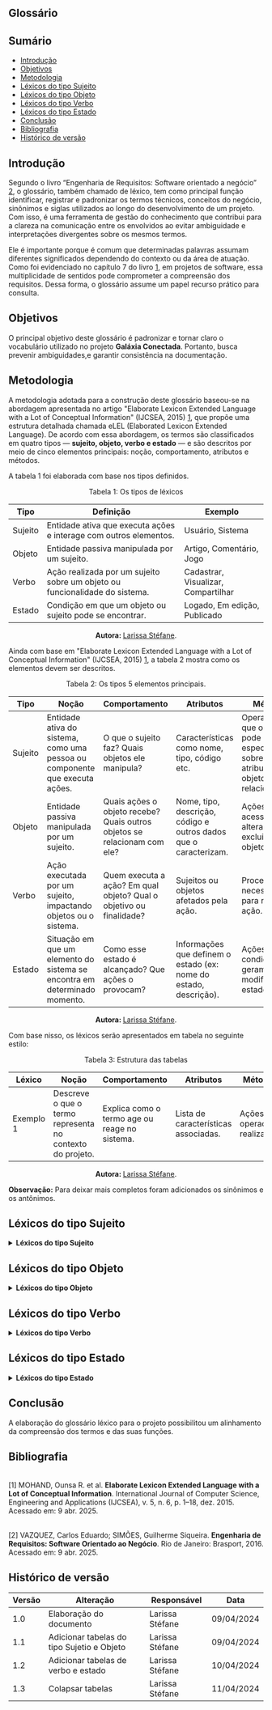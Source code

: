 ## Glossário

## Sumário

- [Introdução](#Introdução)
- [Objetivos](#Objetivos)
- [Metodologia](#Metodologia)
- [Léxicos do tipo Sujeito](#Léxicos-do-tipo-Sujeito)
- [Léxicos do tipo Objeto](#Léxicos-do-tipo-Objeto)
- [Léxicos do tipo Verbo](#Léxicos-do-tipo-Verbo)
- [Léxicos do tipo Estado](#Léxicos-do-tipo-Estado)
- [Conclusão](#Conclusão)
- [Bibliografia](#Bibliografia)
- [Histórico de versão](#Histórico-de-versão)

## Introdução

Segundo o livro “Engenharia de Requisitos: Software orientado a negócio” [2](#ref2), o glossário, também chamado de léxico, tem como principal função identificar, registrar e padronizar os termos técnicos, conceitos do negócio, sinônimos e siglas utilizados ao longo do desenvolvimento de um projeto. Com isso, é uma ferramenta de gestão do conhecimento que contribui para a clareza na comunicação entre os envolvidos ao evitar  ambiguidade e interpretações divergentes sobre os mesmos termos.

Ele é importante porque é comum que determinadas palavras assumam diferentes significados dependendo do contexto ou da área de atuação. Como foi evidenciado no capítulo 7 do livro  [1](#ref1), em projetos de software, essa multiplicidade de sentidos pode comprometer a compreensão dos requisitos. Dessa forma, o glossário assume um papel recurso prático para consulta.

## Objetivos

O principal objetivo deste glossário é padronizar e tornar claro o vocabulário utilizado no projeto **Galáxia Conectada**. Portanto, busca prevenir ambiguidades,e garantir consistência na documentação.


## Metodologia

A metodologia adotada para a construção deste glossário baseou-se na abordagem apresentada no artigo "Elaborate Lexicon Extended Language with a Lot of Conceptual Information" (IJCSEA, 2015) [1](#ref1), que propõe uma estrutura detalhada chamada eLEL (Elaborated Lexicon Extended Language). De acordo com essa abordagem, os termos são classificados em quatro tipos — **sujeito, objeto, verbo e estado** — e são descritos por meio de cinco elementos principais: noção, comportamento, atributos e métodos.

 A tabela 1 foi elaborada com base nos tipos definidos.

<center>
Tabela 1: Os tipos de léxicos

| Tipo    | Definição                                                                 | Exemplo                       |
|---------|---------------------------------------------------------------------------|-------------------------------|
| Sujeito | Entidade ativa que executa ações e interage com outros elementos.         | Usuário, Sistema              |
| Objeto  | Entidade passiva manipulada por um sujeito.                               | Artigo, Comentário, Jogo      |
| Verbo   | Ação realizada por um sujeito sobre um objeto ou funcionalidade do sistema.| Cadastrar, Visualizar, Compartilhar |
| Estado  | Condição em que um objeto ou sujeito pode se encontrar.                   | Logado, Em edição, Publicado  |

<b> Autora: </b> <a href="https://github.com/SkywalkerSupreme">Larissa Stéfane</a>.

</center>

Ainda com base em "Elaborate Lexicon Extended Language with a Lot of Conceptual Information" (IJCSEA, 2015) [1](#ref1), a tabela 2 mostra como os elementos devem ser descritos.

<center>
Tabela 2: Os tipos 5 elementos principais.

| Tipo    | Noção                                                                                              | Comportamento                                                                                     | Atributos                                                                                          | Métodos                                                                                         |
|---------|----------------------------------------------------------------------------------------------------|----------------------------------------------------------------------------------------------------|-----------------------------------------------------------------------------------------------------|--------------------------------------------------------------------------------------------------|
| Sujeito | Entidade ativa do sistema, como uma pessoa ou componente que executa ações.                        | O que o sujeito faz? Quais objetos ele manipula?                                                  | Características como nome, tipo, código etc.                                                       | Operações que o sujeito pode realizar, especialmente sobre seus atributos ou objetos relacionados. |
| Objeto  | Entidade passiva manipulada por um sujeito.                                                        | Quais ações o objeto recebe? Quais outros objetos se relacionam com ele?                          | Nome, tipo, descrição, código e outros dados que o caracterizam.                                   | Ações para acessar, alterar ou excluir o objeto.                                                |
| Verbo   | Ação executada por um sujeito, impactando objetos ou o sistema.                                    | Quem executa a ação? Em qual objeto? Qual o objetivo ou finalidade?                               | Sujeitos ou objetos afetados pela ação.                                                            | Procedimentos necessários para realizar a ação.                                                  |
| Estado  | Situação em que um elemento do sistema se encontra em determinado momento.                         | Como esse estado é alcançado? Que ações o provocam?                                               | Informações que definem o estado (ex: nome do estado, descrição).                                 | Ações ou condições que geram ou modificam o estado.                                              |

<b> Autora: </b> <a href="https://github.com/SkywalkerSupreme">Larissa Stéfane</a>.

</center>

Com base nisso, os léxicos serão apresentados em tabela no seguinte estilo:

<center>
Tabela 3: Estrutura das tabelas

| Léxico      | Noção                                                      | Comportamento                                              | Atributos                              | Métodos                                 | Sinônimos       | Antônimos        |
|-------------|-------------------------------------------------------------|-------------------------------------------------------------|-----------------------------------------|------------------------------------------|------------------|-------------------|
| Exemplo 1   | Descreve o que o termo representa no contexto do projeto.   | Explica como o termo age ou reage no sistema.              | Lista de características associadas.   | Ações ou operações realizadas.           | Termo similar    | Termo oposto      |

<b> Autora: </b> <a href="https://github.com/SkywalkerSupreme">Larissa Stéfane</a>.

</center>

**Observação:** Para deixar mais completos foram adicionados os sinônimos e os antônimos.

## Léxicos do tipo Sujeito


<details>
  <summary size="20"><b> Léxicos do tipo Sujeito </b></summary> 
 
<center>
 
Tabela 4: Léxicos do tipo Sujeito

| Léxico           | Noção                                                                 | Comportamento                                                            | Atributos                                   | Métodos                                                         | Sinônimos         | Antônimos         |
|------------------|------------------------------------------------------------------------|---------------------------------------------------------------------------|----------------------------------------------|------------------------------------------------------------------|--------------------|--------------------|
| Usuário          | Pessoa que acessa e interage com a plataforma                         | Realiza login, consome conteúdo, participa de fóruns e jogos             | Nome, e-mail, tipo de usuário, preferências  | Cadastrar, acessar, comentar, jogar, avaliar                     | Participante       | Visitante anônimo  |
| Administrador    | Responsável pela gestão e moderação da plataforma                     | Modera fóruns, gerencia usuários e conteúdo                              | Nome, cargo, permissões                      | Aprovar conteúdo, excluir comentários, gerenciar acessos         | Moderador          | Usuário comum      |
| Convidado        | Pessoa que acessa a plataforma sem cadastro                           | Visualiza conteúdos públicos, não interage ativamente                    | Endereço IP, localização                     | Navegar, assistir, pesquisar                                     | Visitante          | Membro registrado  |
| Aluno            | Usuário com trilha de aprendizado ativa                               | Estuda conteúdos, realiza testes e interage com jogos                    | Nome, progresso, nível de conhecimento       | Aprender, jogar, participar de atividades                        | Estudante          | Professor          |
| Professor        | Usuário que compartilha conteúdo e responde dúvidas                   | Publica artigos, propõe atividades, responde perguntas                   | Nome, área de atuação, histórico de postagens| Ensinar, comentar, publicar, responder dúvidas                   | Educador           | Aluno              |
| Curador          | Usuário com permissão para revisar e organizar conteúdos              | Analisa artigos, atualiza seções da plataforma                           | Nome, seções gerenciadas                    | Editar, classificar, reordenar                                   | Editor             | Leitor             |
| Desenvolvedor    | Profissional responsável pelo código e manutenção da plataforma       | Corrige bugs, implementa novas funcionalidades                           | Nome, linguagem usada, histórico de commits  | Atualizar sistema, corrigir erros                                | Programador        | Usuário final      |
| Pesquisador      | Usuário voltado à análise de dados ou produção científica             | Consulta dados, contribui com estudos e relatórios                       | Nome, instituição, temas de interesse        | Pesquisar, publicar, citar                                      | Cientista          | Leigo              |
| Astrônomo        | Especialista em astronomia que contribui com conteúdo técnico         | Publica eventos astronômicos, artigos científicos                        | Nome, especialização, observatórios associados| Informar eventos, responder questões                             | Especialista       | Iniciante          |
| Mediador         | Usuário que facilita interações nos fóruns e eventos ao vivo          | Modera discussões, estimula engajamento                                  | Nome, eventos associados, reputação          | Interagir, moderar, incentivar participação                      | Facilitador        | Provocador         |
| Colaborador      | Pessoa que contribui com conteúdos ou sugestões pontuais              | Envia materiais, sugere melhorias ou participa de testes beta            | Nome, tipo de contribuição, histórico        | Sugerir, contribuir, revisar                                     | Voluntário         | Omissor            |
| Responsável legal| Pessoa que gerencia a conta de um usuário menor de idade              | Controla permissões e monitora atividades                                | Nome, relação com o usuário, e-mail          | Autorizar acesso, acompanhar atividades                          | Tutor              | Desresponsabilizado|


<b> Autora: </b> <a href="https://github.com/SkywalkerSupreme">Larissa Stéfane</a>.

</center>

</details>

## Léxicos do tipo Objeto

<details>
  <summary size="20"><b> Léxicos do tipo Objeto </b></summary> 
 
<center>
 
Tabela 5: Léxicos do tipo Objeto

| Léxico               | Noção                                                                 | Comportamento                                                     | Atributos                                         | Métodos                                                     | Sinônimos              | Antônimos             |
|----------------------|------------------------------------------------------------------------|--------------------------------------------------------------------|----------------------------------------------------|--------------------------------------------------------------|-------------------------|------------------------|
| Artigo               | Texto publicado com conteúdo educativo sobre astronomia               | Pode ser lido, comentado, avaliado e compartilhado                | Título, autor, data, conteúdo, tags                | Ler, comentar, compartilhar, avaliar                         | Publicação, conteúdo    | Comentário             |
| Jogo educativo       | Atividade lúdica com fins pedagógicos                                 | Pode ser jogado, pontuado e reiniciado                            | Nome, tipo, pontuação, nível de dificuldade        | Jogar, repetir, pontuar                                     | Desafio, quiz           | Teoria, leitura        |
| Fórum                | Espaço de discussão entre usuários                                    | Recebe tópicos, respostas e moderação                             | Título, categoria, autor, número de respostas      | Criar tópico, responder, moderar                             | Comunidade, discussão   | Página estática        |
| Evento astronômico   | Ocorrência científica programada (eclipses, chuvas de meteoros etc.)  | Pode ser divulgado, agendado e comentado                          | Nome, data, local, tipo de evento                  | Divulgar, agendar, notificar                                | Fenômeno                | Rotina, inatividade    |
| Trilhas de aprendizado| Sequência estruturada de conteúdos                                    | Podem ser iniciadas, pausadas ou concluídas                       | Nome, etapas, progresso, status                     | Iniciar, continuar, finalizar                                | Caminho, curso          | Sessão única           |
| Perfil de usuário     | Página com dados e atividades de um usuário                         | Pode ser editado, visualizado e excluído                          | Nome, imagem, bio, nível, conquistas               | Editar, atualizar, excluir                                  | Conta, cadastro         | Visitante              |
| Comentário            | Resposta curta a conteúdos ou interações                            | Pode ser postado, curtido ou removido                             | Autor, conteúdo, data                              | Comentar, apagar, curtir                                    | Observação, feedback    | Publicação principal   |
| Notificação           | Alerta informativo para o usuário                                   | Pode ser visualizada, lida ou arquivada                           | Mensagem, tipo, data                               | Enviar, arquivar, alertar                                   | Alerta, aviso           | Silêncio, ausência     |
| Tutorial              | Guia passo a passo sobre determinado tema                           | Pode ser iniciado, pausado e seguido                              | Título, passos, categoria                           | Acessar, seguir, concluir                                   | Manual, instrução       | Dúvida, confusão        |
| Recompensa            | Prêmio virtual oferecido por desempenho                             | Pode ser acumulada, trocada ou exibida                            | Nome, valor, tipo, condição de obtenção            | Ganhar, trocar, exibir                                      | Troféu, medalha         | Penalidade, perda      |
| Avaliação             | Pontuação ou feedback dado a conteúdos                              | Pode ser enviada, modificada ou excluída                          | Nota, comentário, autor                            | Avaliar, revisar, excluir                                  | Feedback, nota          | Ignorar, omitir        |
| Estatística           | Dados gerados pelas interações dos usuários                         | Pode ser analisada, exportada e atualizada                        | Tipo de dado, valor, período                        | Visualizar, exportar, atualizar                             | Métrica, relatório      | Intuição, achismo      |
| Dica astronômica      | Informação curta sobre curiosidades ou boas práticas                | Pode ser exibida aleatoriamente                                   | Texto, fonte, categoria                             | Exibir, salvar, compartilhar                                | Curiosidade, sugestão   | Erro, fake news        |
| Relatório             | Documento com resumo analítico das atividades                       | Pode ser gerado, baixado e impresso                               | Título, autor, período, dados                      | Gerar, exportar, imprimir                                  | Documento, resumo       | Fragmento, rascunho    |
| Pesquisa              | Recurso para busca de conteúdo dentro da plataforma                 | Pode ser realizada por palavra-chave ou categoria                 | Palavras-chave, filtros, data                      | Pesquisar, filtrar, refinar                                 | Busca, consulta         | Navegação cega         |
| Feedback              | Opinião enviada sobre funcionalidades da plataforma                 | Pode ser enviada e respondida                                     | Usuário, comentário, data                          | Enviar, responder                                           | Opinião, sugestão       | Indiferença, descaso   |
| Agenda                | Interface para controle de eventos e trilhas                        | Pode ser personalizada e sincronizada                             | Datas, horários, lembretes                         | Agendar, editar, notificar                                  | Calendário              | Improviso              |
| Enquete               | Instrumento para consulta rápida de opinião                         | Pode ser respondida, encerrada e analisada                        | Pergunta, opções, resultados                       | Responder, encerrar, visualizar resultados                  | Votação, pesquisa       | Ordem direta           |
| Banner                | Imagem de destaque usada na divulgação de conteúdo                  | Pode ser clicado, fechado ou compartilhado                        | Imagem, link, texto                                | Exibir, redirecionar, fechar                                | Anúncio, destaque       | Texto simples          |
| Mapa celeste          | Visualização do céu em tempo real                                   | Pode ser explorado, ampliado e rotacionado                        | Constelações, coordenadas, hora                    | Navegar, interagir, filtrar                                 | Carta celeste           | Lista textual          |
| Glossário             | Conjunto de definições de termos usados na plataforma               | Pode ser consultado e expandido                                   | Termo, definição, categoria                         | Consultar, atualizar                                       | Léxico, vocabulário     | Gíria, ambiguidade     |
| Biblioteca virtual    | Coleção de recursos digitais como e-books e PDFs                   | Pode ser acessada, organizada e baixada                           | Títulos, autores, formatos                          | Ler, baixar, organizar                                     | Acervo, repositório     | Vazio, desorganização  |
| Nível de usuário      | Indica progresso e engajamento do participante                      | Pode ser aumentado conforme as ações                              | Nome, pontuação, badges                            | Subir, exibir, comparar                                    | Ranking, patamar        | Estagnação             |
| Conquista             | Reconhecimento simbólico por ações realizadas                      | Pode ser desbloqueada e compartilhada                             | Nome, categoria, ícone                             | Desbloquear, exibir, compartilhar                          | Medalha, troféu         | Falha, punição         |

<b> Autora: </b> <a href="https://github.com/SkywalkerSupreme">Larissa Stéfane</a>.

</center>

</details>


## Léxicos do tipo Verbo

<details>
  <summary size="20"><b> Léxicos do tipo Verbo </b></summary> 
 
<center>
 
Tabela 6: Léxicos do tipo Verbo

| Léxico         | Noção                                                                 | Comportamento                                                                 | Atributos                       | Métodos                                                   | Sinônimos         | Antônimos         |
|----------------|------------------------------------------------------------------------|--------------------------------------------------------------------------------|----------------------------------|------------------------------------------------------------|--------------------|--------------------|
| Acessar        | Entrar em uma área da plataforma com login                             | O usuário fornece dados para autenticação                                      | Usuário, senha, permissão        | Inserir login e senha, clicar em "Entrar"                   | Entrar             | Sair               |
| Cadastrar      | Inserir novos dados ou registros na plataforma                         | O usuário fornece dados para criar uma conta ou conteúdo                      | Nome, e-mail, senha, tipo         | Preencher formulário e confirmar criação                    | Registrar          | Excluir            |
| Editar         | Modificar informações ou conteúdos existentes                          | O usuário altera textos ou dados previamente inseridos                        | Campos editáveis                 | Abrir item, modificar campos e salvar                       | Modificar          | Congelar           |
| Excluir        | Remover definitivamente dados ou conteúdos                             | O usuário seleciona e confirma a remoção de um item                           | ID, nome                         | Selecionar item, clicar em "Excluir" e confirmar            | Remover            | Restaurar          |
| Pesquisar      | Procurar informações específicas na plataforma                         | O usuário digita palavras-chave e recebe resultados relacionados              | Termo de busca, filtros           | Digitar no campo de busca e aplicar filtros                 | Consultar          | Ignorar            |
| Navegar        | Percorrer menus, páginas e conteúdos                                   | O usuário interage com a interface para acessar diferentes seções             | Menus, links, abas                | Clicar em menus e navegar por páginas                       | Explorar           | Abandonar          |
| Comentar       | Registrar uma opinião ou pergunta sobre um conteúdo                   | O usuário escreve e publica um comentário                                     | Texto, autor, data                | Escrever mensagem e clicar em "Publicar"                    | Opinar             | Silenciar          |
| Curtir         | Demonstrar aprovação ou interesse por um conteúdo                     | O usuário clica em um botão para indicar que gostou de algo                   | Nome do item, número de curtidas  | Clicar no ícone de "curtir"                                 | Apreciar           | Descurtir          |
| Compartilhar   | Enviar conteúdo a outras pessoas ou plataformas                       | O usuário gera um link ou envia o conteúdo diretamente                        | Link, redes sociais               | Clicar em "Compartilhar" e escolher destino                 | Divulgar           | Reter              |
| Assistir       | Consumir conteúdos em vídeo ou animação                               | O usuário clica para visualizar um conteúdo audiovisual                       | Vídeo, tempo, título              | Clicar em "Play", pausar, ajustar volume                    | Ver                | Ignorar            |
| Jogar          | Participar de jogos interativos e educativos                          | O usuário inicia e interage com elementos do jogo                             | Nome do jogo, pontuação           | Iniciar jogo, realizar ações, completar desafios            | Participar         | Desistir           |
| Aprender       | Adquirir conhecimento por meio de trilhas ou conteúdos                | O usuário segue trilhas, lê materiais e realiza atividades                    | Conteúdo, progresso, tema         | Ler, assistir, responder e revisar                          | Estudar            | Esquecer           |
| Avaliar        | Atribuir nota ou opinião sobre um conteúdo                            | O usuário escolhe uma pontuação ou comenta sobre sua experiência              | Nota, estrelas, feedback          | Selecionar nota e/ou deixar comentário                      | Classificar        | Omitir             |
| Agendar        | Marcar eventos no calendário pessoal                                  | O usuário seleciona data e hora para acompanhar um evento                     | Evento, data, horário             | Escolher evento, clicar em "Agendar"                       | Marcar             | Cancelar           |
| Participar     | Engajar-se em fóruns, eventos ou jogos                                | O usuário contribui com mensagens ou ações em tempo real                      | Fórum, evento, usuário            | Confirmar presença, interagir com outros participantes      | Colaborar          | Ausentar-se        |
| Notificar      | Informar o usuário sobre algo novo ou importante                      | O sistema exibe alertas sobre atualizações, mensagens ou eventos              | Título, conteúdo, prioridade      | Apresentar mensagem, emitir alerta sonoro ou visual         | Alertar            | Omitir             |
| Filtrar        | Selecionar dados com base em critérios específicos                    | O usuário restringe resultados de busca ou listagens                          | Parâmetros, categorias            | Selecionar filtros e aplicar visualização                   | Selecionar         | Ampliar            |
| Salvar         | Armazenar conteúdo ou informações para uso posterior                  | O usuário registra dados criados ou editados                                  | Conteúdo, local de armazenamento  | Clicar em "Salvar" após criação ou edição                   | Gravar             | Descartar          |

<b> Autora: </b> <a href="https://github.com/SkywalkerSupreme">Larissa Stéfane</a>.

</center>

</details>

## Léxicos do tipo Estado

<details>
  <summary size="20"><b> Léxicos do tipo Estado </b></summary> 
 
<center>
Tabela 7:  Léxicos do tipo Estado

| Léxico                  | Noção                                                                 | Comportamento                                                | Atributos                               | Métodos                                                  | Sinônimos           | Antônimos          |
|-------------------------|-----------------------------------------------------------------------|---------------------------------------------------------------|------------------------------------------|-----------------------------------------------------------|----------------------|---------------------|
| Conectado               | Estado em que o usuário está ativo e logado                          | Permite interações em tempo real                              | Tempo de conexão, status de sessão       | Iniciar sessão, interagir                                 | Online               | Desconectado        |
| Em progresso            | Situação de uma trilha ou atividade que foi iniciada, mas não finalizada | Indica continuidade ou pausa de ações                         | Nome da trilha, etapa atual              | Continuar, pausar, revisar                                | Em andamento         | Concluído           |
| Concluído               | Estado de término de uma ação ou atividade                           | Permite acesso ao resultado ou revisão                        | Nome da atividade, data de conclusão     | Revisar, compartilhar, gerar relatório                    | Finalizado           | Incompleto          |
| Notificado              | Situação de um usuário que recebeu uma notificação                   | Indica que uma nova informação foi entregue                   | Tipo de notificação, data                | Ler, arquivar                                            | Informado            | Ignorado            |
| Aguardando resposta     | Estado de uma pergunta, tópico ou feedback que ainda não teve retorno| Mostra pendência e necessidade de interação                   | Tempo de espera, autor original          | Responder, encaminhar                                    | Pendente             | Respondido          |
| Lido                    | Situação de um conteúdo já acessado pelo usuário                     | Indica que a informação foi consumida                         | Nome do conteúdo, data de leitura        | Marcar como lido, arquivar                                | Visualizado          | Não lido            |
| Sincronizado            | Estado em que dados locais e online estão atualizados                | Garante consistência e integridade da informação              | Fonte, data da última atualização        | Atualizar, confirmar sincronização                        | Atualizado           | Desatualizado       |
| Em destaque             | Situação de conteúdo priorizado na plataforma                        | Ganha mais visibilidade e engajamento                         | Título, tipo de destaque, validade       | Destacar, remover destaque                                | Evidenciado          | Oculto              |

<b> Autora: </b> <a href="https://github.com/SkywalkerSupreme">Larissa Stéfane</a>.

</center>

</details>

## Conclusão

A elaboração do glossário léxico para o projeto possibilitou um alinhamento da compreensão dos termos e das suas funções. 

## Bibliografia

<a name="ref1"></a>  
[1] MOHAND, Ounsa R. et al. **Elaborate Lexicon Extended Language with a Lot of Conceptual Information**. International Journal of Computer Science, Engineering and Applications (IJCSEA), v. 5, n. 6, p. 1–18, dez. 2015. Acessado em: 9 abr. 2025.

<a name="ref2"></a>  
[2] VAZQUEZ, Carlos Eduardo; SIMÕES, Guilherme Siqueira. **Engenharia de Requisitos: Software Orientado ao Negócio**. Rio de Janeiro: Brasport, 2016. Acessado em: 9 abr. 2025.
 
## Histórico de versão

| Versão | Alteração | Responsável | Data |
| - | - | - | - |
| 1.0 | Elaboração do documento| Larissa Stéfane | 09/04/2024 |
| 1.1 | Adicionar tabelas do tipo Sujetio e Objeto| Larissa Stéfane | 09/04/2024 |
| 1.2 | Adicionar tabelas de verbo e estado | Larissa Stéfane | 10/04/2024 |
| 1.3 | Colapsar tabelas | Larissa Stéfane | 11/04/2024 |
